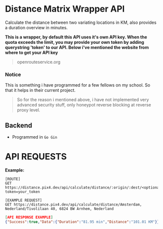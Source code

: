 # Distance Matrix Wrapper API
Calculate the distance between two variating locations in KM, also provides a duration overview in minutes.

**This is a wrapper, by default this API uses it's own API key. When the quota exceeds the limit, you may provide your own token by adding querystring 'token' to our API. Below i've mentioned the website from where to get your API key**
> openrouteservice.org

### Notice
This is something i have programmed for a few fellows on my school. So that it helps in their current project.


> So for the reason i mentioned above, i have not implemented very advanced security stuff, only honeypot reverse blocking at reverse proxy level.

## Backend
- Programmed in `Go Gin`

# API REQUESTS
**Example:**
```
[ROUTE]
GET https://distance.pix4.dev/api/calculate/distance/:origin/:dest/<optional>?token=your_token

[EXAMPLE REQUEST]
GET https://distance.pix4.dev/api/calculate/distance/Amsterdam, Nederland/Tivolilaan 40, 6824 BW Arnhem, Nederland

```
```json
[API RESPONSE EXAMPLE]
{"Success":true,"Data":{"Duration":"81.95 min","Distance":"101.01 KM"}}
```

